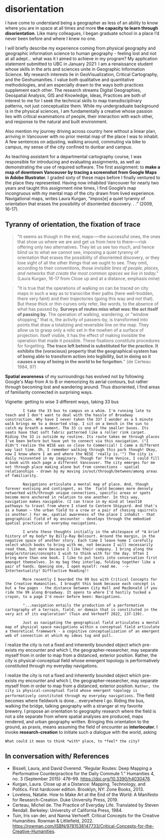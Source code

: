 



# disorientation
<!--
<img src="../media/process/perspectives-angles-hvc.jpg" style="width: 40%"></img>    
<img src="../media/process/blue-house-sensing.jpg" style="width: 40%"></img>    
<img src="../media/process/blue-house-sensing2.jpg" style="width: 40%"></img>    -->
 <!-- Releasing the certain destination in favor of disoriented discovery creates space and time to experiment in unpredictable Research-creation follows desire, and builds spaces and contexts that allow the time and space to experiment in unpredictable directions. " (70 )-->
I have come to understand being a geographer as less of an ability to know where you are in space at all times and more **the capacity to learn through disorientation**. Like many colleagues, I began graduate school in a place I’d never been before and where I knew no one. 

I will briefly describe my experience coming from physical geography and geographic information science to human geography - feeling lost and not at all adept... what was it I aimed to achieve in my program? My application statement submitted to UBC in January 2021: I am a renaissance student whose skills in the arts and sciences unite in Geographic Information Science. My research interests lie in GeoVisualization, Critical Cartography, and the Geohumanities. I value both qualitative and quantitative methodologies, and am especially drawn to the ways both practices supplement each other. The research streams Digital Geographies, Geospatial Analysis, GIS and Knowledge, Ideas, Practices are both of interest to me for I seek the technical skills to map transdisciplinary patterns, not just conceptualize them. While my undergraduate background is in the physical sciences, I am fundamentally a creative whose passion lies with critical examinations of people, their interaction with each other, and response to the natural and built environment.

Also mention my journey driving across country here without a linear plan, arriving in Vancouver with no prior mental map of the place I was to inhabit. A few sentences on adjusting, walking around, commuting via bike to campus, my sense of the city confined to dunbar and campus.  
    
As teaching assistant for a departmental cartography course, I was responsible for introducing and evaluating assignments, as well as demonstrating the use of required software. The first assignment: to **make a map of downtown Vancouver by tracing a screenshot from Google Maps in Adobe Illustrator.** I graded sixty of these maps before I finally ventured to the place they represented. Having now inhabited Vancouver for nearly two years and taught this assignment nine times, I find Google’s map incongruous with my mental map of the city drawn from lived experience. Navigational maps, writes Laura Kurgan, “impos[e] a quiet tyranny of orientation that erases the possibility of disoriented discovery. . .” (2009, 16-17). 


## Tyranny of orientation, the fixation of trace
>"It seems as though in the end, maps–—the successful ones, the ones that show us where we are and get us from here to there–—risk offering only two alternatives. They let us see too much, and hence blind us to what we cannot see, imposing a quiet tyranny of orientation that erases the possibility of disoriented discovery, or they lose sight of all the other things that we ought to see. They omit, according to their conventions, those *invisible lines of people, places, and networks that create the most common spaces we live in today.*" (Laura Kurgan, 16-17 from Close up and at a distance, emphasis mine)

>"It is true that the operations of walking on can be traced on city maps in such a way as to transcribe their paths (here well-trodden, there very faint) and their trajectories (going this way and not that). But these thick or thin curves only refer, like words, to the absence of what has passed by. **Surveys of routes miss what was: the act itself of passing by.** The operation of walking, wandering, or "window shopping," that is, the activity of passers-by, is transformed into points that draw a totalizing and reversible line on the map. They allow us to grasp only a relic set in the nowhen of a surface of projection. Itself visible, it has the effect of making invisible the operation that made it possible. These fixations constitute procedures for forgetting. **The trace left behind is substituted for the practice. It exhibits the (voracious) property that the geographical system has of being able to transform action into legibility, but in doing so it causes a way of being in the world to be forgotten.**" (de Certeau 1984, 97)

**Spatial awareness** of my surroundings has evolved not by following Google's Map from A to B or memorizing its aerial contours, but rather through becoming lost and wandering around. Thus disoriented, I find areas of familiarity connected in surprising ways.

Vignette: getting to wise 3 different ways, taking 33 bus

```
        I take the 33 bus to campus on a whim. I'm running late to teach and I don't want to deal with the hassle of Broadway construction. Why have I never taken the 33? I wonder as a 5 minute walk brings me to a deserted stop. I sit on a bench in the sun to catch my breath a moment. The 33 is one of the smaller buses. Its seats have that soft fabric patterned like a roller rink carpet. Riding the 33 is outside my routine. Its route takes me through places I've been before but have yet to connect via this navigation. ("I didn't realize the WISE was so close to Commercial! I came a different way last time. Oh, I remember walking through this park though! Okay, now I know where I am and where the WISE 'really is.'") The city is daily reinvented in my imaginary. Though far from Venice, I could fill a book with each page a different Vancouver. The city emerges for me not through place making alone but from connections - spatial relationships - drawn by my moving in/out/through/between/among areas of familiarity.

        Navigations articulate a mental map of place. And, though forever evolving and contingent, as the  field becomes more densely networked with/through unique connections, specific areas or spots become more anchored in relation to one another. In this way, navigation makes navigable. (I can trace in my mind at least10 pathways to travel from where I stand to Centerm Shipyard. And that's as a human – the urban field to a crow or a pair of chasing squirrels is another.) For me, spatial awareness of the place I inhabit - that geographical field of my encounter - develops through the embodied spatial practices of everyday navigations.  

        I wrote these thoughts initially in the whitespace of *A brief history of my body* by Billy-Ray Belcourt. Around the margin, in the negative space of another story. Each time I leave home I carefully select which books to bring with me, not because I will necessarily read them, but more because I like their company. I bring along the people/stories/concepts I wish to think with for the day. Often I bring more than one book. I like to put texts into conversation first amongst themselves. In my bag they interlap, folding together like a pair of hands. Opening one, I open myself: read me.  --> Intertextuality! Diffractive Reading!!

        More recently I boarded the 99 bus with Critical Concepts for the Creative Humanities. I brought this book because each concept is but a few pages - the distance between City Hall and MacDonald if you ride the 99 along Broadway. It opens to where I'd hastily tucked a crayon, to a page I'd never before been: Navigations. 

        "...navigation entails the production of a performative cartography of a terrain, field, or domain that is constituted in the very act of its exploration" (Tuin and Verhoeff 2022, 137-139).

        Just as navigating the geographical field articulates a mental map of physical space navigations within a conceptual field articulate a theoretical framework - a cognitive conceptualization of an emergent web of connection at which my ideas tug and pull. 

```

I realize the city is not a fixed and inherently bounded object which pre-exists my encounter and which I, the geographer-researcher, may separate myself from in order to map from a distanced, exterior position. Rather, the city is physical-conceptual field whose emergent topology is performatively constituted through my everyday navigations.


I realize the city is not a fixed and inherently bounded object which pre-exists my encounter and which I, the geographer-researcher, may separate myself from in order to map from a distanced, exterior position. `Rather, the city is physical-conceptual field whose emergent topology is performatively constituted through my everyday navigations.` The field becomes where fieldwork is done... everywhere I go. Riding the bus, walking the bridge, talking geography with a stranger at my favorite brewery. I propose an orientation to geography research where the field is not a site separate from where spatial analyses are produced, maps rendered, and urban geography written. Bringing this orientation to the ground, as praxis, means assuming the field of encounter as **interlocutor.** I invoke **research-creation** to initiate such a dialogue with the world, asking

```
What could it mean to think *with* place, to *feel* the city?
```

## In conversation with/ References
- Bissell, Laura, and David Overend. “Regular Routes: Deep Mapping a Performative Counterpractice for the Daily Commute 1.” Humanities 4, no. 3 (September 2015): 476–99. https://doi.org/10.3390/h4030476.
- Kurgan, Laura. Close up at a Distance: Mapping, Technology, and Politics. First hardcover edition. Brooklyn, NY: Zone Books, 2013.
- Loveless, Natalie. How to Make Art at the End of the World: A Manifesto for Research-Creation. Duke University Press, 2019.
- Certeau, Michel de. The Practice of Everyday Life. Translated by Steven Rendall. Berkeley: University of California Press, 1984.
- Tuin, Iris van der, and Nanna Verhoeff. Critical Concepts for the Creative Humanities. Rowman & Littlefield, 2022. https://rowman.com/ISBN/9781538147733/Critical-Concepts-for-the-Creative-Humanities.
